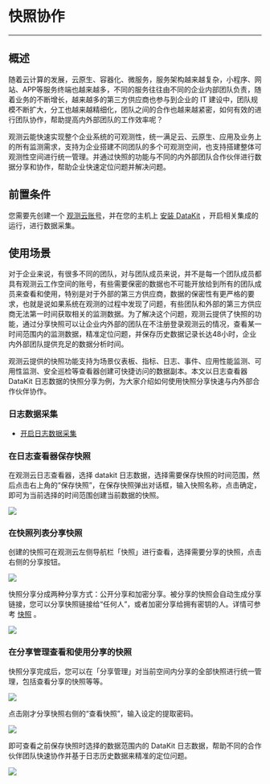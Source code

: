 # 快照协作
---

## 概述

随着云计算的发展，云原生、容器化、微服务，服务架构越来越复杂，小程序、网站、APP等服务终端也越来越多，不同的服务往往由不同的企业内部团队负责，随着业务的不断增长，越来越多的第三方供应商也参与到企业的 IT 建设中，团队规模不断扩大，分工也越来越精细化，团队之间的合作也越来越紧密，如何有效的进行团队协作，帮助提高内外部团队的工作效率呢？

观测云能快速实现整个企业系统的可观测性，统一满足云、云原生、应用及业务上的所有监测需求，支持为企业搭建不同团队的多个可观测空间，也支持搭建整体可观测性空间进行统一管理。并通过快照的功能与不同的内外部团队合作伙伴进行数据分享和协作，帮助企业快速定位问题并解决问题。

## 前置条件

您需要先创建一个 [观测云账号](https://www.guance.com)，并在您的主机上 [安装 DataKit](../../datakit/datakit-install.md) ，开启相关集成的运行，进行数据采集。

## 使用场景


对于企业来说，有很多不同的团队，对与团队成员来说，并不是每一个团队成员都具有观测云工作空间的账号，有些需要保密的数据也不可能开放给到所有的团队成员来查看和使用，特别是对于外部的第三方供应商，数据的保密性有更严格的要求，也就是说如果系统在观测的过程中发现了问题，有些团队和外部的第三方供应商无法第一时间获取相关的监测数据。为了解决这个问题，观测云提供了快照的功能，通过分享快照可以让企业内外部的团队在不注册登录观测云的情况，查看某一时间范围内的监测数据，精准定位问题，并保存历史数据记录长达48小时，企业内外部团队提供充足的数据分析时间。

观测云提供的快照功能支持为场景仪表板、指标、日志、事件、应用性能监测、可用性监测、安全巡检等查看器创建可快捷访问的数据副本。本文以日志查看器 DataKit 日志数据的快照分享为例，为大家介绍如何使用快照分享快速与内外部合作伙伴协作。

### 日志数据采集

- [开启日志数据采集](../../datakit/logging.md)

### 在日志查看器保存快照

在观测云日志查看器，选择 datakit 日志数据，选择需要保存快照的时间范围，然后点击右上角的“保存快照”，在保存快照弹出对话框，输入快照名称，点击确定，即可为当前选择的时间范围创建当前数据的快照。

![](../img/1.snapshot.1.1.png)

### 在快照列表分享快照

创建的快照可在观测云左侧导航栏「快照」进行查看，选择需要分享的快照，点击右侧的分享按钮。

![](../img/1.snapshot.5.1.png)

快照分享分成两种分享方式：公开分享和加密分享。被分享的快照会自动生成分享链接，您可以分享快照链接给“任何人”，或者加密分享给拥有密钥的人。详情可参考 [快照](../../management/snapshot.md) 。

![](../img/1.snapshot.6.2.png)

### 在分享管理查看和使用分享的快照

快照分享完成后，您可以在「分享管理」对当前空间内分享的全部快照进行统一管理，包括查看分享的快照等等。

![](../img/1.snapshot.8.1.png)

点击刚才分享快照右侧的“查看快照”，输入设定的提取密码。

![](../img/1.snapshot.7.1.png)

即可查看之前保存快照时选择的数据范围内的 DataKit 日志数据，帮助不同的合作伙伴团队快速协作并基于日志历史数据来精准的定位问题。

![](../img/1.snapshot.7.2.png)


